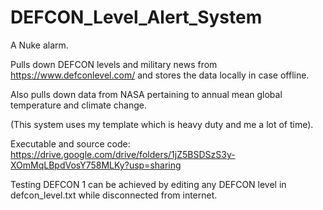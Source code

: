 # DEFCON_Level_Alert_System

A Nuke alarm.

Pulls down DEFCON levels and military news from https://www.defconlevel.com/ and stores the data locally in case offline.

Also pulls down data from NASA pertaining to annual mean global temperature and climate change.

(This system uses my template which is heavy duty and me a lot of time).

Executable and source code:
https://drive.google.com/drive/folders/1jZ5BSDSzS3y-XOmMqLBpdVosY758MLKy?usp=sharing


Testing DEFCON 1 can be achieved by editing any DEFCON level in defcon_level.txt while disconnected
from internet.
